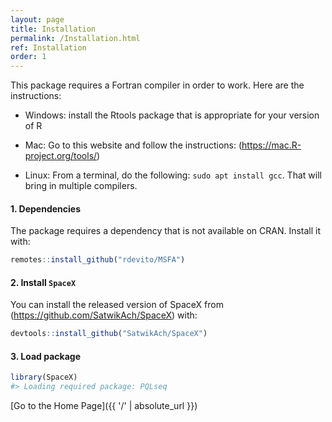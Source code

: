 ```yaml
---
layout: page
title: Installation
permalink: /Installation.html
ref: Installation
order: 1
---
```



This package requires a Fortran compiler in order to work. Here are the instructions:

-   Windows: install the Rtools package that is appropriate for your
    version of R

-   Mac: Go to this website and follow the instructions:
    (<https://mac.R-project.org/tools/>)

-   Linux: From a terminal, do the following: `sudo apt install gcc`.
    That will bring in multiple compilers.

#### 1. Dependencies 
The package requires a dependency that is not available on CRAN. Install it with:

``` r
remotes::install_github("rdevito/MSFA")
```

#### 2. Install `SpaceX`
You can install the released version of SpaceX from (<https://github.com/SatwikAch/SpaceX>) with:

``` r
devtools::install_github("SatwikAch/SpaceX")
```

#### 3. Load package
``` r
library(SpaceX)
#> Loading required package: PQLseq
```

[Go to the Home Page]({{ '/' | absolute_url }})
